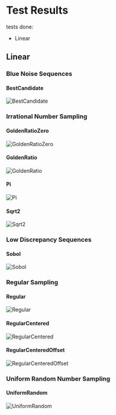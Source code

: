 # Test Results
 tests done:
* Linear
## Linear
### Blue Noise Sequences
#### BestCandidate
![BestCandidate](../../../samples/_1d/blue_noise/Linear_BestCandidate.png)  
### Irrational Number Sampling
#### GoldenRatioZero
![GoldenRatioZero](../../../samples/_1d/irrational_numbers/Linear_GoldenRatioZero.png)  
#### GoldenRatio
![GoldenRatio](../../../samples/_1d/irrational_numbers/Linear_GoldenRatio.png)  
#### Pi
![Pi](../../../samples/_1d/irrational_numbers/Linear_Pi.png)  
#### Sqrt2
![Sqrt2](../../../samples/_1d/irrational_numbers/Linear_Sqrt2.png)  
### Low Discrepancy Sequences
#### Sobol
![Sobol](../../../samples/_1d/lds/Linear_Sobol.png)  
### Regular Sampling
#### Regular
![Regular](../../../samples/_1d/regular/Linear_Regular.png)  
#### RegularCentered
![RegularCentered](../../../samples/_1d/regular/Linear_RegularCentered.png)  
#### RegularCenteredOffset
![RegularCenteredOffset](../../../samples/_1d/regular/Linear_RegularCenteredOffset.png)  
### Uniform Random Number Sampling
#### UniformRandom
![UniformRandom](../../../samples/_1d/uniform_random/Linear_UniformRandom.png)  
